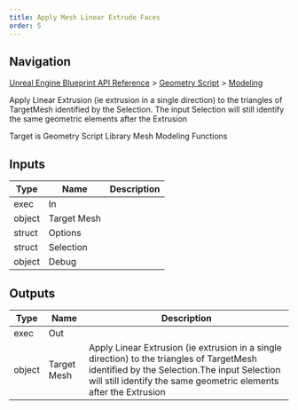 ```yaml
---
title: Apply Mesh Linear Extrude Faces
order: 5
---
```

## Navigation

[Unreal Engine Blueprint API Reference](https://dev.epicgames.com/documentation/en-us/unreal-engine/BlueprintAPI) > [Geometry Script](https://dev.epicgames.com/documentation/en-us/unreal-engine/BlueprintAPI/GeometryScript) > [Modeling](https://dev.epicgames.com/documentation/en-us/unreal-engine/BlueprintAPI/GeometryScript/Modeling)

Apply Linear Extrusion (ie extrusion in a single direction) to the triangles of TargetMesh identified by the Selection.
The input Selection will still identify the same geometric elements after the Extrusion

Target is Geometry Script Library Mesh Modeling Functions

## Inputs

| Type | Name | Description |
| --- | --- | --- |
| exec | In |  |
| object | Target Mesh |  |
| struct | Options |  |
| struct | Selection |  |
| object | Debug |  |

## Outputs

| Type | Name | Description |
| --- | --- | --- |
| exec | Out |  |
| object | Target Mesh | Apply Linear Extrusion (ie extrusion in a single direction) to the triangles of TargetMesh identified by the Selection.The input Selection will still identify the same geometric elements after the Extrusion |
